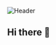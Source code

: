 ![Header](https://github.com/user-attachments/assets/25e8901e-bc20-4e1e-a71d-137ab72ab752)
## Hi there 👋

<!--
**J0EYWEB/J0EYWEB** is a ✨ _special_ ✨ repository because its `README.md` (this file) appears on your GitHub profile.

Here are some ideas to get you started:

- 🔭 I’m currently working on ...
- 🌱 I’m currently learning ...
- 👯 I’m looking to collaborate on ...
- 🤔 I’m looking for help with ...
- 💬 Ask me about ...
- 📫 How to reach me: ...
- 😄 Pronouns: ...
- ⚡ Fun fact: ...
-->


